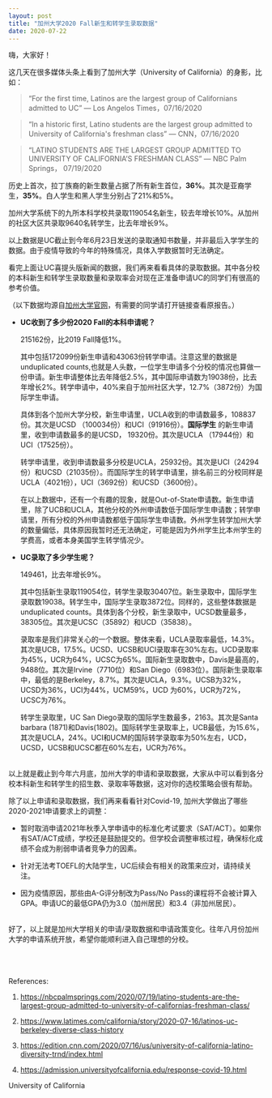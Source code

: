 ```yaml
---
layout: post
title: "加州大学2020 Fall新生和转学生录取数据"
date: 2020-07-22
---
```



嗨，大家好！

这几天在很多媒体头条上看到了加州大学（University of California）的身影，比如：

>“For the first time, Latinos are the largest group of Californians admitted to UC” — Los Angelos Times，07/16/2020

>“In a historic first, Latino students are the largest group admitted to University of California's freshman class” — CNN，07/16/2020

>“LATINO STUDENTS ARE THE LARGEST GROUP ADMITTED TO UNIVERSITY OF CALIFORNIA’S FRESHMAN CLASS” — NBC Palm Springs， 07/19/2020

历史上首次，拉丁族裔的新生数量占据了所有新生首位，**36%**。其次是亚裔学生，**35%**。白人学生和黑人学生分别占了21%和5%。

加州大学系统下的九所本科学校共录取119054名新生，较去年增长10%。从加州的社区大区共录取9640名转学生，比去年增长9%。

以上数据是UC截止到今年6月23日发送的录取通知书数量，并非最后入学学生的数据。由于疫情导致的今年的特殊情况，具体入学数据暂时无法确定。

看完上面让UC喜提头版新闻的数据，我们再来看看具体的录取数据。其中各分校的本科新生和转学生录取数量和录取率会对现在正准备申请UC的同学们有很高的参考价值。

（以下数据均源自[加州大学官网](https://www.ucop.edu/institutional-research-academic-planning/content-analysis/ug-admissions/ug-data.html)，有需要的同学请打开链接查看原报告。）

+ **UC收到了多少份2020 Fall的本科申请呢？**

  215162份，比2019 Fall降低1%。

  其中包括172099份新生申请和43063份转学申请。注意这里的数据是unduplicated counts,也就是人头数，一位学生申请多个分校的情况也算做一份申请。新生申请整体比去年降低2.5%，其中国际申请数为19038份，比去年增长2%。转学申请中，40%来自于加州社区大学，12.7%（3872份）为国际学生申请。

  具体到各个加州大学分校，新生申请里，UCLA收到的申请数最多，108837份。其次是UCSD （100034份）和UCI（91916份）。**国际学生** 的新生申请里，收到申请数最多的是UCSD， 19320份。其次是UCLA （17944份）和UCI（17525份）。

  转学申请里，收到申请数最多分校是UCLA，25932份。其次是UCI（24294份）和UCSD（21035份）。而国际学生的转学申请里，排名前三的分校同样是UCLA（4021份），UCI（3692份）和UCSD（3600份）。

  在以上数据中，还有一个有趣的现象，就是Out-of-State申请数。新生申请里，除了UCB和UCLA，其他分校的外州申请数低于国际学生申请数；转学申请里，所有分校的外州申请数都低于国际学生申请数。外州学生转学加州大学的数量偏低，具体原因我暂时还无法确定，可能是因为外州学生比本州学生的学费高，或者本身美国学生转学情况少。

+ **UC录取了多少学生呢？**

  149461，比去年增长9%。

  其中包括新生录取119054位，转学生录取30407位。新生录取中，国际学生录取数19038。转学生中，国际学生录取3872位。同样的，这些整体数据是unduplicated counts。具体到各个分校，新生录取中，UCSD数量最多，38305位。其次是UCSC（35892）和UCD（35838）。

  录取率是我们非常关心的一个数据。整体来看，UCLA录取率最低，14.3%。其次是UCB，17.5%。UCSD、UCSB和UCI录取率在30%左右。UCD录取率为45%，UCR为64%，UCSC为65%。国际新生录取数中，Davis是最高的，9488位。其次是Irvine（7710位）和San Diego（6983位）。国际新生录取率中，最低的是Berkeley，8.7%。其次是UCLA，9.3%。UCSB为32%，UCSD为36%，UCI为44%，UCM59%，UCD 为60%，UCR为72%，UCSC为76%。

  转学生录取里，UC San Diego录取的国际学生数最多，2163。其次是Santa barbara (1871)和Davis(1802)。国际转学生录取率上，UCB最低，为15.6%，其次是UCLA，24%。UCI和UCM的国际转学录取率为50%左右，UCD，UCSD，UCSB和UCSC都在60%左右，UCR为76%。

<br>
以上就是截止到今年六月底，加州大学的申请和录取数据，大家从中可以看到各分校本科新生和转学生的招生数、录取率等数据，这对你的选校策略会很有帮助。

除了以上申请和录取数据，我们再来看看针对Covid-19, 加州大学做出了哪些2020-2021申请要求上的调整：  
+ 暂时取消申请2021年秋季入学申请中的标准化考试要求（SAT/ACT）。如果你有SAT/ACT成绩，学校还是鼓励提交的。但学校会调整审核过程，确保标化成绩不会成为削弱申请者竞争力的因素。

+ 针对无法考TOEFL的大陆学生，UC后续会有相关的政策来应对，请持续关注。

+ 因为疫情原因，那些由A-G评分制改为Pass/No Pass的课程将不会被计算入GPA。申请UC的最低GPA仍为3.0（加州居民）和3.4（非加州居民）。

<br>
好了，以上就是加州大学相关的申请/录取数据和申请政策变化。往年八月份加州大学的申请系统开放，希望你能顺利进入自己理想的分校。

<br>
<br>
<br>
<br>

References:  
1. https://nbcpalmsprings.com/2020/07/19/latino-students-are-the-largest-group-admitted-to-university-of-californias-freshman-class/

2. https://www.latimes.com/california/story/2020-07-16/latinos-uc-berkeley-diverse-class-history

3. https://edition.cnn.com/2020/07/16/us/university-of-california-latino-diversity-trnd/index.html

4. https://admission.universityofcalifornia.edu/response-covid-19.html


University of California
